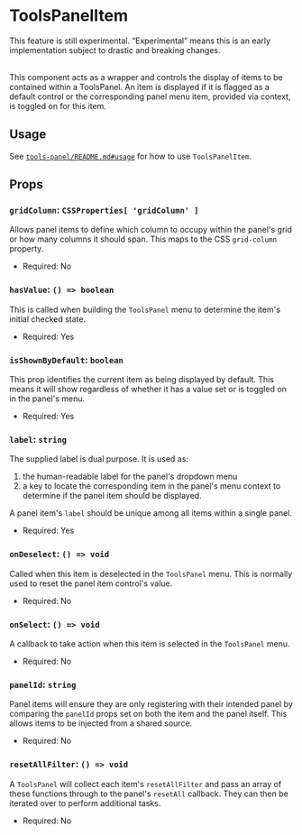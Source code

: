 # ToolsPanelItem

<div class="callout callout-alert">
This feature is still experimental. “Experimental” means this is an early
implementation subject to drastic and breaking changes.
</div>
<br />

This component acts as a wrapper and controls the display of items to be contained
within a ToolsPanel. An item is displayed if it is flagged as a default control
or the corresponding panel menu item, provided via context, is toggled on for
this item.

## Usage

See [`tools-panel/README.md#usage`](/packages/components/src/tools-panel/tools-panel/)
for how to use `ToolsPanelItem`.

## Props

### `gridColumn`: `CSSProperties[ 'gridColumn' ]`

Allows panel items to define which column to occupy within the panel's grid or
how many columns it should span. This maps to the CSS `grid-column` property.

- Required: No

### `hasValue`: `() => boolean`

This is called when building the `ToolsPanel` menu to determine the item's
initial checked state.

-   Required: Yes

### `isShownByDefault`: `boolean`

This prop identifies the current item as being displayed by default. This means
it will show regardless of whether it has a value set or is toggled on in the
panel's menu.

-   Required: Yes

### `label`: `string`

The supplied label is dual purpose.
It is used as:
1. the human-readable label for the panel's dropdown menu
2. a key to locate the corresponding item in the panel's menu context to
determine if the panel item should be displayed.

A panel item's `label` should be unique among all items within a single panel.

-   Required: Yes

### `onDeselect`: `() => void`

Called when this item is deselected in the `ToolsPanel` menu. This is normally
used to reset the panel item control's value.

-   Required: No

### `onSelect`: `() => void`

A callback to take action when this item is selected in the `ToolsPanel` menu.

-   Required: No

### `panelId`: `string`

Panel items will ensure they are only registering with their intended panel by
comparing the `panelId` props set on both the item and the panel itself. This
allows items to be injected from a shared source.

-   Required: No

### `resetAllFilter`: `() => void`

A `ToolsPanel` will collect each item's `resetAllFilter` and pass an array of
these functions through to the panel's `resetAll` callback. They can then be
iterated over to perform additional tasks.

-   Required: No
